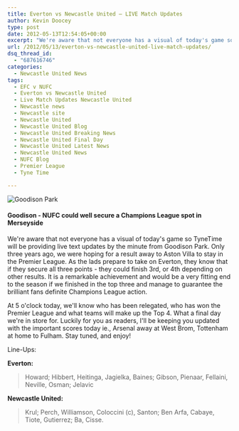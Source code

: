 ```yaml
---
title: Everton vs Newcastle United – LIVE Match Updates
author: Kevin Doocey
type: post
date: 2012-05-13T12:54:05+00:00
excerpt: "We're aware that not everyone has a visual of today's game so TyneTime will be providing live text updates by the minute from Goodison Park. Only three years ago.."
url: /2012/05/13/everton-vs-newcastle-united-live-match-updates/
dsq_thread_id:
  - "687616746"
categories:
  - Newcastle United News
tags:
  - EFC v NUFC
  - Everton vs Newcastle United
  - Live Match Updates Newcastle United
  - Newcastle news
  - Newcastle site
  - Newcastle United
  - Newcastle United Blog
  - Newcastle United Breaking News
  - Newcastle United Final Day
  - Newcastle United Latest News
  - Newcastle United News
  - NUFC Blog
  - Premier League
  - Tyne Time

---
```

![Goodison Park](http://www.tynetime.com/wp-content/uploads/2012/05/Goodison-Park-001.jpg "Goodison-Park-001")

#### Goodison - NUFC could well secure a Champions League spot in Merseyside

We're aware that not everyone has a visual of today's game so TyneTime will be providing live text updates by the minute from Goodison Park. Only three years ago, we were hoping for a result away to Aston Villa to stay in the Premier League. As the lads prepare to take on Everton, they know that if they secure all three points - they could finish 3rd, or 4th depending on other results. It is a remarkable achievement and would be a very fitting end to the season if we finished in the  top three and manage to guarantee the brilliant fans definite Champions League action.

At 5 o'clock today, we'll know who has been relegated, who has won the Premier League and what teams will make up the Top 4. What a final day we're in store for. Luckily for you as readers, I'll be keeping you updated with the important scores today ie., Arsenal away at West Brom, Tottenham at home to Fulham. Stay tuned, and enjoy!

Line-Ups:

**Everton:**

> Howard; Hibbert, Heitinga, Jagielka, Baines; Gibson, Pienaar, Fellaini, Neville, Osman; Jelavic

**Newcastle United:**

> Krul; Perch, Williamson, Coloccini (c), Santon; Ben Arfa, Cabaye, Tiote, Gutierrez; Ba, Cisse.
